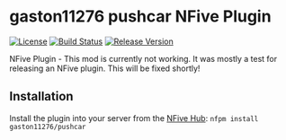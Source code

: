 # gaston11276 pushcar NFive Plugin
[![License](https://img.shields.io/github/license/gaston11276/pushcar.svg)](LICENSE)
[![Build Status](https://img.shields.io/appveyor/ci/gaston11276/pushcar/master.svg)](https://ci.appveyor.com/project/gaston11276/pushcar)
[![Release Version](https://img.shields.io/github/release/gaston11276/pushcar/all.svg)](https://github.com/gaston11276/pushcar/releases)

NFive Plugin - This mod is currently not working. It was mostly a test for releasing an NFive plugin. This will be fixed shortly!

## Installation
Install the plugin into your server from the [NFive Hub](https://hub.nfive.io/gaston11276/pushcar): `nfpm install gaston11276/pushcar`
